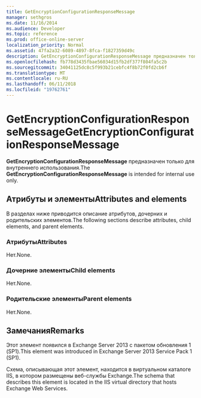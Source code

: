 ```yaml
---
title: GetEncryptionConfigurationResponseMessage
manager: sethgros
ms.date: 11/16/2014
ms.audience: Developer
ms.topic: reference
ms.prod: office-online-server
localization_priority: Normal
ms.assetid: 47fa2a32-6089-4897-8fca-f1827359d49c
description: GetEncryptionConfigurationResponseMessage предназначен только для внутреннего использования.
ms.openlocfilehash: fb778d3435fbae56034d15fb2df377f804fa5c2b
ms.sourcegitcommit: 34041125dc8c5f993b21cebfc4f8b72f0fd2cb6f
ms.translationtype: MT
ms.contentlocale: ru-RU
ms.lasthandoff: 06/11/2018
ms.locfileid: "19762761"
---
```

# <a name="getencryptionconfigurationresponsemessage"></a><span data-ttu-id="a2c14-103">GetEncryptionConfigurationResponseMessage</span><span class="sxs-lookup"><span data-stu-id="a2c14-103">GetEncryptionConfigurationResponseMessage</span></span>

<span data-ttu-id="a2c14-104">**GetEncryptionConfigurationResponseMessage** предназначен только для внутреннего использования.</span><span class="sxs-lookup"><span data-stu-id="a2c14-104">The **GetEncryptionConfigurationResponseMessage** is intended for internal use only.</span></span> 

## <a name="attributes-and-elements"></a><span data-ttu-id="a2c14-105">Атрибуты и элементы</span><span class="sxs-lookup"><span data-stu-id="a2c14-105">Attributes and elements</span></span>

<span data-ttu-id="a2c14-106">В разделах ниже приводится описание атрибутов, дочерних и родительских элементов.</span><span class="sxs-lookup"><span data-stu-id="a2c14-106">The following sections describe attributes, child elements, and parent elements.</span></span>
  
### <a name="attributes"></a><span data-ttu-id="a2c14-107">Атрибуты</span><span class="sxs-lookup"><span data-stu-id="a2c14-107">Attributes</span></span>

<span data-ttu-id="a2c14-108">Нет.</span><span class="sxs-lookup"><span data-stu-id="a2c14-108">None.</span></span>
  
### <a name="child-elements"></a><span data-ttu-id="a2c14-109">Дочерние элементы</span><span class="sxs-lookup"><span data-stu-id="a2c14-109">Child elements</span></span>

<span data-ttu-id="a2c14-110">Нет.</span><span class="sxs-lookup"><span data-stu-id="a2c14-110">None.</span></span>
  
### <a name="parent-elements"></a><span data-ttu-id="a2c14-111">Родительские элементы</span><span class="sxs-lookup"><span data-stu-id="a2c14-111">Parent elements</span></span>

<span data-ttu-id="a2c14-112">Нет.</span><span class="sxs-lookup"><span data-stu-id="a2c14-112">None.</span></span>
  
## <a name="remarks"></a><span data-ttu-id="a2c14-113">Замечания</span><span class="sxs-lookup"><span data-stu-id="a2c14-113">Remarks</span></span>

<span data-ttu-id="a2c14-114">Этот элемент появился в Exchange Server 2013 с пакетом обновления 1 (SP1).</span><span class="sxs-lookup"><span data-stu-id="a2c14-114">This element was introduced in Exchange Server 2013 Service Pack 1 (SP1).</span></span>
  
<span data-ttu-id="a2c14-115">Схема, описывающая этот элемент, находится в виртуальном каталоге IIS, в котором размещены веб-службы Exchange.</span><span class="sxs-lookup"><span data-stu-id="a2c14-115">The schema that describes this element is located in the IIS virtual directory that hosts Exchange Web Services.</span></span>
  

